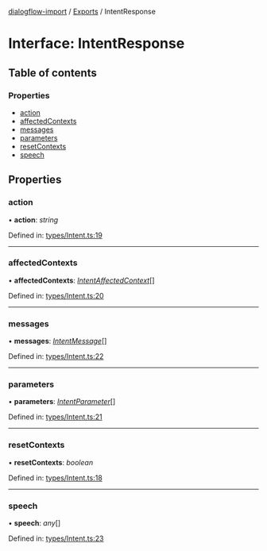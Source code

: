 [dialogflow-import](../README.md) / [Exports](../modules.md) / IntentResponse

# Interface: IntentResponse

## Table of contents

### Properties

- [action](intentresponse.md#action)
- [affectedContexts](intentresponse.md#affectedcontexts)
- [messages](intentresponse.md#messages)
- [parameters](intentresponse.md#parameters)
- [resetContexts](intentresponse.md#resetcontexts)
- [speech](intentresponse.md#speech)

## Properties

### action

• **action**: *string*

Defined in: [types/Intent.ts:19](https://github.com/edupsousa/dialogflow-import/blob/67be62f/src/types/Intent.ts#L19)

___

### affectedContexts

• **affectedContexts**: [*IntentAffectedContext*](intentaffectedcontext.md)[]

Defined in: [types/Intent.ts:20](https://github.com/edupsousa/dialogflow-import/blob/67be62f/src/types/Intent.ts#L20)

___

### messages

• **messages**: [*IntentMessage*](intentmessage.md)[]

Defined in: [types/Intent.ts:22](https://github.com/edupsousa/dialogflow-import/blob/67be62f/src/types/Intent.ts#L22)

___

### parameters

• **parameters**: [*IntentParameter*](intentparameter.md)[]

Defined in: [types/Intent.ts:21](https://github.com/edupsousa/dialogflow-import/blob/67be62f/src/types/Intent.ts#L21)

___

### resetContexts

• **resetContexts**: *boolean*

Defined in: [types/Intent.ts:18](https://github.com/edupsousa/dialogflow-import/blob/67be62f/src/types/Intent.ts#L18)

___

### speech

• **speech**: *any*[]

Defined in: [types/Intent.ts:23](https://github.com/edupsousa/dialogflow-import/blob/67be62f/src/types/Intent.ts#L23)
